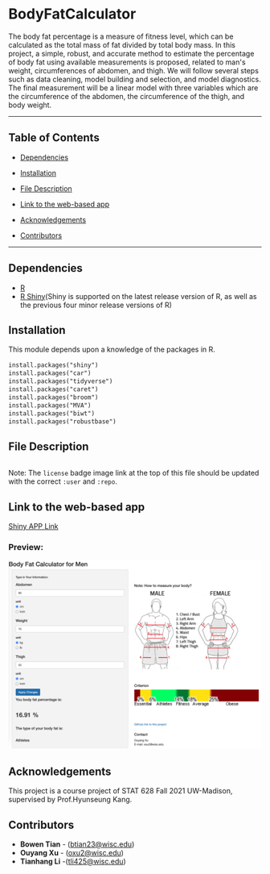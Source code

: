 # BodyFatCalculator

<!-- [banner]() -->

<!-- ![badge]() -->
<!-- ![badge]() -->
<!-- [![license](https://img.shields.io/github/license/:user/:repo.svg)](LICENSE) -->
<!-- [![standard-readme compliant](https://img.shields.io/badge/readme%20style-standard-brightgreen.svg?style=flat-square)](https://github.com/RichardLitt/standard-readme) -->
The body fat percentage is a measure of fitness level, which can be calculated as the total mass of fat divided by total body mass. In this project, a simple, robust, and accurate method to estimate the percentage of body fat using available measurements is proposed, related to man's weight, circumferences of abdomen, and thigh. We will follow several steps such as data cleaning, model building and selection, and model diagnostics. The final measurement will be a linear model with three variables which are the circumference of the abdomen, the circumference of the thigh, and body weight.
<!-- *** -->
<!-- Group 2, Module 2, BodyFatCalculator -->
***

## Table of Contents
  <!-- - [Description](#description) -->
  - [Dependencies](#dependencies)

  - [Installation](#installation)

  - [File Description](#file-description)

  - [Link to the web-based app](#link-to-the-web-based-app)
  
  - [Acknowledgements](#acknowledgements)

  
  - [Contributors](#contributors)

<!-- ## Description -->
***
## Dependencies
- [R](https://www.r-project.org/)
- [R Shiny](https://github.com/rstudio/shiny)(Shiny is supported on the latest release version of R, as well as the previous four minor release versions of R)



## Installation

This module depends upon a knowledge of  the packages in R.

```
install.packages("shiny")
install.packages("car")
install.packages("tidyverse")
install.packages("caret")
install.packages("broom")
install.packages("MVA")
install.packages("biwt")
install.packages("robustbase")
```


## File Description

```
```

Note: The `license` badge image link at the top of this file should be updated with the correct `:user` and `:repo`.







## Link to the web-based app

[Shiny APP Link](https://ouyangxu.shinyapps.io/BodyfatShiny/)

### Preview:
![Drag Racing](/image/ShinyPreview.png)

## Acknowledgements
This project is a course project of STAT 628 Fall 2021 UW-Madison, supervised by Prof.Hyunseung Kang.


## Contributors
* **Bowen Tian** - (btian23@wisc.edu)
* **Ouyang Xu** - (oxu2@wisc.edu)
* **Tianhang Li** -(tli425@wisc.edu)

